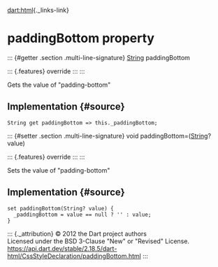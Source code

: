 [dart:html](../../dart-html/dart-html-library){._links-link}

paddingBottom property
======================

::: {#getter .section .multi-line-signature}
[String](../../dart-core/string-class) paddingBottom

::: {.features}
override
:::
:::

Gets the value of \"padding-bottom\"

Implementation {#source}
--------------

``` {.language-dart data-language="dart"}
String get paddingBottom => this._paddingBottom;
```

::: {#setter .section .multi-line-signature}
void paddingBottom=([String](../../dart-core/string-class)? value)

::: {.features}
override
:::
:::

Sets the value of \"padding-bottom\"

Implementation {#source}
--------------

``` {.language-dart data-language="dart"}
set paddingBottom(String? value) {
  _paddingBottom = value == null ? '' : value;
}
```

::: {._attribution}
© 2012 the Dart project authors\
Licensed under the BSD 3-Clause \"New\" or \"Revised\" License.\
<https://api.dart.dev/stable/2.18.5/dart-html/CssStyleDeclaration/paddingBottom.html>
:::
